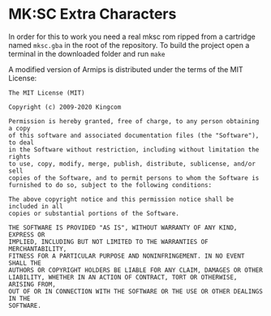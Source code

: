 # MK:SC Extra Characters
In order for this to work you need a real mksc rom ripped from a cartridge named `mksc.gba` in the root of the repository.
To build the project open a terminal in the downloaded folder and run `make`

A modified version of Armips is distributed under the terms of the MIT License:
```
The MIT License (MIT)

Copyright (c) 2009-2020 Kingcom

Permission is hereby granted, free of charge, to any person obtaining a copy
of this software and associated documentation files (the "Software"), to deal
in the Software without restriction, including without limitation the rights
to use, copy, modify, merge, publish, distribute, sublicense, and/or sell
copies of the Software, and to permit persons to whom the Software is
furnished to do so, subject to the following conditions:

The above copyright notice and this permission notice shall be included in all
copies or substantial portions of the Software.

THE SOFTWARE IS PROVIDED "AS IS", WITHOUT WARRANTY OF ANY KIND, EXPRESS OR
IMPLIED, INCLUDING BUT NOT LIMITED TO THE WARRANTIES OF MERCHANTABILITY,
FITNESS FOR A PARTICULAR PURPOSE AND NONINFRINGEMENT. IN NO EVENT SHALL THE
AUTHORS OR COPYRIGHT HOLDERS BE LIABLE FOR ANY CLAIM, DAMAGES OR OTHER
LIABILITY, WHETHER IN AN ACTION OF CONTRACT, TORT OR OTHERWISE, ARISING FROM,
OUT OF OR IN CONNECTION WITH THE SOFTWARE OR THE USE OR OTHER DEALINGS IN THE
SOFTWARE.
```
